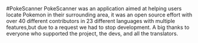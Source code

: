 #PokeScanner
PokeScanner was an application aimed at helping users locate Pokemon in their surrounding area, it was an open source effort with over 40 different contributors in 23 different languages with multiple features,but due to a request we had to stop development. A big thanks to everyone who supported the project, the devs, and all the translators.
